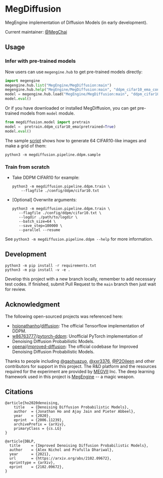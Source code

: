 # MegDiffusion

MegEngine implementation of Diffusion Models (in early development).

Current maintainer: [@MegChai](https://github.com/MegChai)

## Usage
### Infer with pre-trained models

Now users can use `megengine.hub` to get pre-trained models directly:

```python
import megengine
megengine.hub.list("MegEngine/MegDiffusion:main")
megengine.hub.help("MegEngine/MegDiffusion:main", "ddpm_cifar10_ema_converted")
model = megengine.hub.load("MegEngine/MegDiffusion:main", "ddpm_cifar10_ema_converted", pretrained=True)
model.eval()
```

Or if you have downloaded or installed MegDiffusion, you can get pre-trained models from `model` module.

```python
from megdiffusion.model import pretrain
model =  pretrain.ddpm_cifar10_ema(pretrained=True)
model.eval()
```

The sample [script](megdiffusion/pipeline/ddpm/sample.py) shows how to generate 64 CIFAR10-like images and make a grid of them:

```shell
python3 -m megdiffusion.pipeline.ddpm.sample
```

### Train from scratch

- Take DDPM CIFAR10 for example:

  ```shell
  python3 -m megdiffusion.pipeline.ddpm.train \
      --flagfile ./config/ddpm/cifar10.txt
  ```

- [Optional] Overwrite arguments:

   ```shell
   python3 -m megdiffusion.pipeline.ddpm.train \
      --flagfile ./config/ddpm/cifar10.txt \
      --logdir ./path/to/logdir \
      --batch_size=64 \
      --save_step=100000 \
      --parallel --resume
   ```

See `python3 -m megdiffusion.pipeline.ddpm --help` for more information.
## Development

```shell
python3 -m pip install -r requirements.txt
python3 -m pip install -v -e .
```

Develop this project with a new branch locally, remember to add necessary test codes.
If finished, submit Pull Request to the `main` branch then just wait for review.

## Acknowledgment

The following open-sourced projects was referenced here:

- [hojonathanho](https://github.com/hojonathanho)/[diffusion](https://github.com/hojonathanho/diffusion): The official Tensorflow implementation of DDPM.
- [w86763777](https://github.com/w86763777)/[pytorch-ddpm](https://github.com/w86763777/pytorch-ddpm): Unofficial PyTorch implementation of Denoising Diffusion Probabilistic Models.
- [openai](https://github.com/openai)/[improved-diffusion](https://github.com/openai/improved-diffusion): The official codebase for Improved Denoising Diffusion Probabilistic Models.

Thanks to people including [@gaohuazuo](https://github.com/gaohuazuo), [@xxr3376](https://github.com/xxr3376), [@P2Oileen](https://github.com/P2Oileen) and other contributors for support in this project. The R&D platform and the resources required for the experiment are provided by [MEGVII](https://megvii.com/) Inc. The deep learning framework used in this project is [MegEngine](https://github.com/MegEngine/MegEngine) -- a magic weapon.

## Citations

```
@article{ho2020denoising,
    title   = {Denoising Diffusion Probabilistic Models},
    author  = {Jonathan Ho and Ajay Jain and Pieter Abbeel},
    year    = {2020},
    eprint  = {2006.11239},
    archivePrefix = {arXiv},
    primaryClass = {cs.LG}
}
```

```
@article{DBLP,
  title     = {Improved Denoising Diffusion Probabilistic Models},
  author    = {Alex Nichol and Prafulla Dhariwal},
  year      = {2021},
  url       = {https://arxiv.org/abs/2102.09672},
  eprinttype = {arXiv},
  eprint    = {2102.09672},
}
```